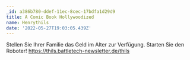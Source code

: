 ```yaml
---
_id: a386b780-ddef-11ec-8cec-17bdfa1d29d9
title: A Comic Book Hollywoodized
name: Henrythils
date: '2022-05-27T19:03:05.439Z'
---
```

Stellen Sie Ihrer Familie das Geld im Alter zur Verfügung. Starten Sie den Roboter! https://thils.battletech-newsletter.de/thils
